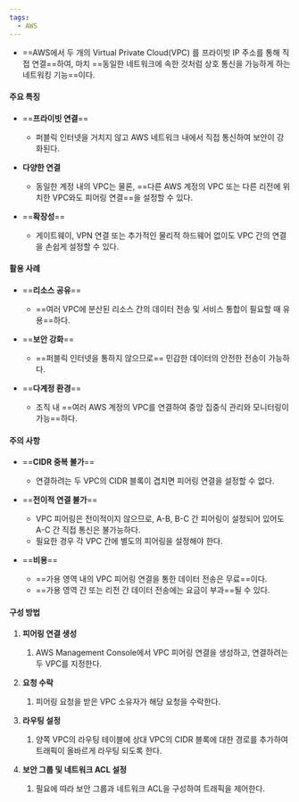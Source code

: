 ```yaml
---
tags:
  - AWS
---
```



- ==AWS에서 두 개의 Virtual Private Cloud(VPC) 를 프라이빗 IP 주소를 통해 직접 연결==하여, 
  마치 ==동일한 네트워크에 속한 것처럼 상호 통신을 가능하게 하는 네트워킹 기능==이다.

#### **주요 특징**

- ==**프라이빗 연결**==
	-  퍼블릭 인터넷을 거치지 않고 AWS 네트워크 내에서 직접 통신하여 보안이 강화된다.

- **다양한 연결**
	- 동일한 계정 내의 VPC는 물론, 
	  ==다른 AWS 계정의 VPC 또는 다른 리전에 위치한 VPC와도 피어링 연결==을 설정할 수 있다.
	    
- ==**확장성**==
	- 게이트웨이, VPN 연결 또는 추가적인 물리적 하드웨어 없이도 VPC 간의 연결을 손쉽게 설정할 수 있다.

#### **활용 사례**

- ==**리소스 공유**==
	- ==여러 VPC에 분산된 리소스 간의 데이터 전송 및 서비스 통합이 필요할 때 유용==하다.

- ==**보안 강화**==
	-  ==퍼블릭 인터넷을 통하지 않으므로== 민감한 데이터의 안전한 전송이 가능하다.

- ==**다계정 환경**==
	-  조직 내 ==여러 AWS 계정의 VPC를 연결하여 중앙 집중식 관리와 모니터링이 가능==하다.
	    

#### **주의 사항**

- ==**CIDR 중복 불가**==
	-  연결하려는 두 VPC의 CIDR 블록이 겹치면 피어링 연결을 설정할 수 없다.
	    
- ==**전이적 연결 불가**==
	-  VPC 피어링은 전이적이지 않으므로, 
	  A-B, B-C 간 피어링이 설정되어 있어도 A-C 간 직접 통신은 불가능하다. 
	- 필요한 경우 각 VPC 간에 별도의 피어링을 설정해야 한다.
	    
- ==**비용**==
	- ==가용 영역 내의 VPC 피어링 연결을 통한 데이터 전송은 무료==이다.
	- ==가용 영역 간 또는 리전 간 데이터 전송에는 요금이 부과==될 수 있다.


#### **구성 방법**

1. **피어링 연결 생성**
	1.  AWS Management Console에서 VPC 피어링 연결을 생성하고, 연결하려는 두 VPC를 지정한다.
	    
2. **요청 수락**
	1. 피어링 요청을 받은 VPC 소유자가 해당 요청을 수락한다.
	    
3. **라우팅 설정**
	1. 양쪽 VPC의 라우팅 테이블에 상대 VPC의 CIDR 블록에 대한 경로를 추가하여 트래픽이 올바르게 라우팅 되도록 한다.
	    
4. **보안 그룹 및 네트워크 ACL 설정**
	1.  필요에 따라 보안 그룹과 네트워크 ACL을 구성하여 트래픽을 제어한다.